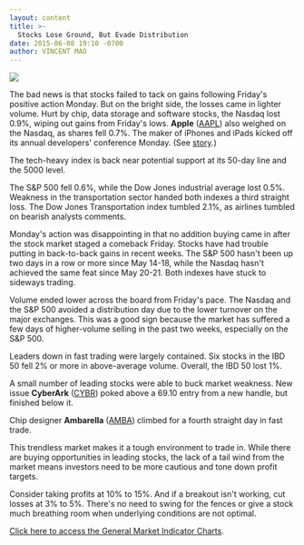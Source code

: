 ```yaml
---
layout: content
title: >-
  Stocks Lose Ground, But Evade Distribution
date: 2015-06-08 19:10 -0700
author: VINCENT MAO
---
```






![](https://www.investors.com/wp-content/uploads/ibd-migrated-images/MPv_150609_635693736625553521.png)









  

The bad news is that stocks failed to tack on gains following Friday's positive action Monday. But on the bright side, the losses came in lighter volume. Hurt by chip, data storage and software stocks, the Nasdaq lost 0.9%, wiping out gains from Friday's lows. **Apple** ([AAPL](https://research.investors.com/quote.aspx?symbol=AAPL)) also weighed on the Nasdaq, as shares fell 0.7%. The maker of iPhones and iPads kicked off its annual developers' conference Monday. (See [story](http://news.investors.com/technology/060815-756314-apple-announces-apple-music-ios-9-mac-os-x-el-capitan.htm).)

  

The tech-heavy index is back near potential support at its 50-day line and the 5000 level.

  

The S&P 500 fell 0.6%, while the Dow Jones industrial average lost 0.5%. Weakness in the transportation sector handed both indexes a third straight loss. The Dow Jones Transportation index tumbled 2.1%, as airlines tumbled on bearish analysts comments.

  

Monday's action was disappointing in that no addition buying came in after the stock market staged a comeback Friday. Stocks have had trouble putting in back-to-back gains in recent weeks. The S&P 500 hasn't been up two days in a row or more since May 14-18, while the Nasdaq hasn't achieved the same feat since May 20-21. Both indexes have stuck to sideways trading.

  

Volume ended lower across the board from Friday's pace. The Nasdaq and the S&P 500 avoided a distribution day due to the lower turnover on the major exchanges. This was a good sign because the market has suffered a few days of higher-volume selling in the past two weeks, especially on the S&P 500.

  

Leaders down in fast trading were largely contained. Six stocks in the IBD 50 fell 2% or more in above-average volume. Overall, the IBD 50 lost 1%.

  

A small number of leading stocks were able to buck market weakness. New issue **CyberArk** ([CYBR](https://research.investors.com/quote.aspx?symbol=CYBR)) poked above a 69.10 entry from a new handle, but finished below it.

  

Chip designer **Ambarella** ([AMBA](https://research.investors.com/quote.aspx?symbol=AMBA)) climbed for a fourth straight day in fast trade.

  

This trendless market makes it a tough environment to trade in. While there are buying opportunities in leading stocks, the lack of a tail wind from the market means investors need to be more cautious and tone down profit targets.

  

Consider taking profits at 10% to 15%. And if a breakout isn't working, cut losses at 3% to 5%. There's no need to swing for the fences or give a stock much breathing room when underlying conditions are not optimal.

  

[Click here to access the General Market Indicator Charts](https://www.investors.com/pdf/GMI_060915.pdf).





